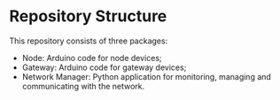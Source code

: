 # Repository Structure

This repository consists of three packages:

- Node: Arduino code for node devices;
- Gateway: Arduino code for gateway devices;
- Network Manager: Python application for monitoring, managing and communicating with the network.